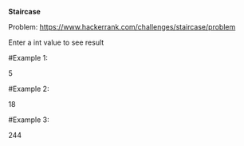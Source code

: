 **Staircase**

Problem: https://www.hackerrank.com/challenges/staircase/problem

Enter a int value to see result
  
#Example 1:

  5
  
#Example 2:

  18
  
#Example 3:

  244
